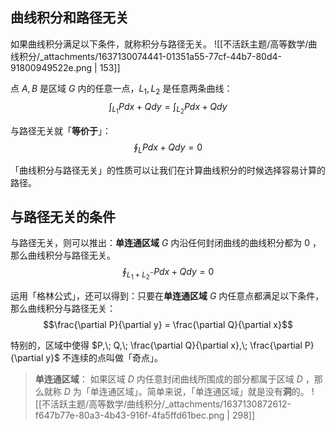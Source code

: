 
## 曲线积分和路径无关
如果曲线积分满足以下条件，就称积分与路径无关。
![[不活跃主题/高等数学/曲线积分/_attachments/1637130074441-01351a55-77cf-44b7-80d4-91800949522e.png | 153]]

点 $A,\, B$  是区域 $G$  内的任意一点，$L_1, \, L_2$  是任意两条曲线：
$$\int_{L_1} Pdx + Qdy = \int_{L_2}Pdx + Qdy$$

与路径无关就「**等价于**」：
$$\oint_{L}P dx + Qdy = 0$$

「曲线积分与路径无关」的性质可以让我们在计算曲线积分的时候选择容易计算的路径。


## 与路径无关的条件
与路径无关，则可以推出：**单连通区域** $G$  内沿任何封闭曲线的曲线积分都为 $0$ ，那么曲线积分与路径无关。
$$\oint_{L_1 + L_2^-}Pdx + Qdy = 0$$

运用「格林公式」，还可以得到：只要在**单连通区域** $G$  内任意点都满足以下条件，那么曲线积分与路径无关：
$$\frac{\partial P}{\partial y} = \frac{\partial Q}{\partial x}$$

特别的，区域中使得 $P,\; Q,\; \frac{\partial Q}{\partial x},\; \frac{\partial P}{\partial y}$  不连续的点叫做「奇点」。

> **单连通区域**：
> 如果区域 $D$  内任意封闭曲线所围成的部分都属于区域 $D$ ，那么就称 $D$  为「单连通区域」。简单来说，「单连通区域」就是没有**洞**的。
> ![[不活跃主题/高等数学/曲线积分/_attachments/1637130872612-f647b77e-80a3-4b43-916f-4fa5ffd61bec.png | 298]]


